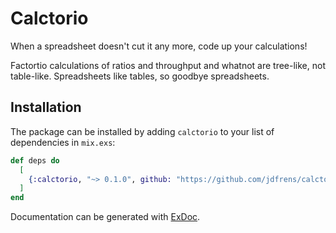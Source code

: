 # Calctorio

When a spreadsheet doesn't cut it any more, code up your calculations!

Factortio calculations of ratios and throughput and whatnot are tree-like, not table-like.  Spreadsheets like tables, so goodbye spreadsheets.

## Installation

The package can be installed by adding `calctorio` to your list of dependencies in `mix.exs`:

```elixir
def deps do
  [
    {:calctorio, "~> 0.1.0", github: "https://github.com/jdfrens/calctorio"}
  ]
end
```

Documentation can be generated with [ExDoc](https://github.com/elixir-lang/ex_doc).

